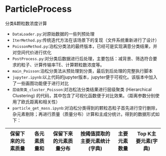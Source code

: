 # ParticleProcess
分类&颗粒数浓度计算
* `DataLoader.py`:对原始数据的一些列预处理
* `IterMethod.py`:传统迭代方法在该场景下的复现（文件系统重新进行了设计）
* `PoissonMethod.py`:泊松分类法的最终版本，已经可是实现满意分类结果，并对空间代价进行优化
* `PostProcess.py`:对分类后数据进行后处理，主要包括：减背景、筛选符合要求的粒子、计算传输率TE、计算颗粒数浓度等。
* `main_Poisson`:泊松分类法从预处理到分类，最后到后处理的完整执行脚本
* `jupyter.ipynb`:以上代码的jupyter版本，jupyter便于可视化。该版本中加入了一些画图功能便于进行对比
* `层级聚类_cluster_Poisson`:对泊松法分类结果进行层级聚类 (Hierarchical Clustering) 的代码，其中包含了可视化函数便于对比效果。（距离参数分别使用了欧氏距离和相关性）
* `particle_get_mass.ipynb`:对泊松分类得到的颗粒态粒子首先进行空行删除，杂元素剔除；再进行质量（质量分布）计算和主成分统计。得到的数据形式如下：

|  保留下来的元素质量   | 各元素质量和  | 保留下来的元素质量分布  | 按阈值提取的主要元素统计(字典) | 主要元素数量  | Top K主要元素(字典) |
| ----  |----  |----  |----  |----  |----  |

